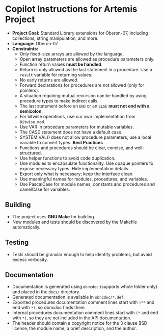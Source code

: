 # Copilot Instructions for Artemis Project

- **Project Goal:** Standard Library extensions for Oberon-07, including collections, string manipulation, and more. 
- **Language:** Oberon-07
- **Constraints:** 
  - Only fixed-size arrays are allowed by the language. 
  - Open array parameters are allowed as procedure parameters only.
  - Function return values **must be handled**.
  - Return is only allowed as the last statement in a procedure. Use a `result` variable for returning values.
  - No early returns are allowed.
  - Forward declarations for procedures are not allowed (only for pointers).
  - A situation requiring mutual recursion can be handled by using procedure types to make indirect calls.
  - The last statement before an `END` or an `ELSE` **must not end with a semicolon**.
  - For bitwise operations, use our own implementation from `Bitwise.mod`.
  - Use VAR in procedure parameters for mutable variables.
  - The CASE statement does not have a default case.
  - SYSTEM.VAL() does not allow procedure parameters, use a local variable to convert types.
  **Best Practices**
  - Functions and procedures should be clear, concise, and well-structured.
  - Use helper functions to avoid code duplication.
  - Use modules to encapsulate functionality. Use opaque pointers to expose necessary types. Hide implementation details.
  - Export only what is necessary; keep the interface clean.
  - Use meaningful names for modules, procedures, and variables.
  - Use PascalCase for module names, constants and procedures and camelCase for variables.


## Building

- The project uses **GNU Make** for building.
- New modules and tests should be discovered by the Makefile automatically.

## Testing

- Tests should be granular enough to help identify problems, but avoid excess verbosity.

## Documentation

- Documentation is generated using `obncdoc` (supports whole folder only) and placed in the `docs/` directory.
- Generated documentation is available in `obncdoc/*.def`. 
- Exported procedures documentation comment lines start with `(**` and end with `*)`, so obncdoc finds them.
- Internal procedures documentation comment lines start with `(*` and end with `*)`, so they are not included in the API documentation.
- The header should contain a copyright notice for the 3 clause BSD license, the module name, a brief description, and the author.